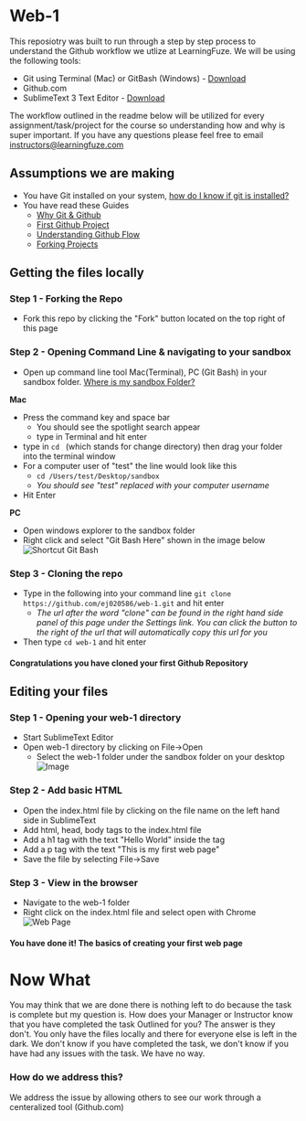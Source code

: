 # Web-1

This reposiotry was built to run through a step by step process to understand the Github workflow we utlize at LearningFuze. We will be using the following tools:
- Git using Terminal (Mac) or GitBash (Windows) - [Download](http://git-scm.com/downloads)
- Github.com
- SublimeText 3 Text Editor - [Download](http://www.sublimetext.com/3)

The workflow outlined in the readme below will be utilized for every assignment/task/project for the course so understanding how and why is super important. If you have any questions please feel free to email instructors@learningfuze.com


## Assumptions we are making
- You have Git installed on your system, [how do I know if git is installed?](http://lmgtfy.com/?q=how+do+i+know+if+git+is+installed+on+my+computer)
- You have read these Guides
	- [Why Git & Github](https://docs.google.com/document/d/1Kyrj_xEXGja4R_-syhBuoYLo53urUIL_YDNEi56Qi9w/pub)
	- [First Github Project](https://guides.github.com/activities/hello-world/)
	- [Understanding Github Flow](https://guides.github.com/introduction/flow/)
	- [Forking Projects](https://guides.github.com/activities/forking/)

## Getting the files locally

### Step 1 - Forking the Repo
- Fork this repo by clicking the "Fork" button located on the top right of this page

### Step 2 - Opening Command Line & navigating to your sandbox
- Open up command line tool Mac(Terminal), PC (Git Bash) in your sandbox folder. [Where is my sandbox Folder?](https://docs.google.com/document/d/1GYqDtY12-RgzrbbHzY7kqxpqP_y_X6c5sNKH9NLqMPM/pub)
	
**Mac**
- Press the command key and space bar
	- You should see the spotlight search appear
	- type in Terminal and hit enter
- type in `cd ` (which stands for change directory) then drag your folder into the terminal window
- For a computer user of "test" the line would look like this
	- `cd /Users/test/Desktop/sandbox`
	- *You should see "test" replaced with your computer username*
- Hit Enter

**PC**
- Open windows explorer to the sandbox folder
- Right click and select "Git Bash Here" shown in the image below
![Shortcut Git Bash](https://lostechies.com/jasonmeridth/files/2011/03/image_thumb_70716233.png)

### Step 3 - Cloning the repo
- Type in the following into your command line `git clone https://github.com/ej020586/web-1.git` and hit enter
	- *The url after the word "clone" can be found in the right hand side panel of this page under the Settings link. You can click the button to the right of the url that will automatically copy this url for you*
- Then type `cd web-1` and hit enter

#### Congratulations you have cloned your first Github Repository

## Editing your files

### Step 1 - Opening your web-1 directory

- Start SublimeText Editor
- Open web-1 directory by clicking on File->Open
	- Select the web-1 folder under the sandbox folder on your desktop
	![Image](https://lostechies.com/jasonmeridth/files/2011/03/image_thumb_70716233.png)

### Step 2 - Add basic HTML
- Open the index.html file by clicking on the file name on the left hand side in SublimeText
- Add html, head, body tags to the index.html file
- Add a h1 tag with the text "Hello World" inside the tag
- Add a p tag with the text "This is my first web page"
- Save the file by selecting File->Save

### Step 3 - View in the browser
- Navigate to the web-1 folder
- Right click on the index.html file and select open with Chrome
![Web Page](https://lostechies.com/jasonmeridth/files/2011/03/image_thumb_70716233.png)

#### You have done it! The basics of creating your first web page

# Now What
You may think that we are done there is nothing left to do because the task is complete but my question is. How does your Manager or Instructor know that you have completed the task Outlined for you? The answer is they don't. You only have the files locally and there for everyone else is left in the dark. We don't know if you have completed the task, we don't know if you have had any issues with the task. We have no way.

### How do we address this?
We address the issue by allowing others to see our work through a centeralized tool (Github.com)
